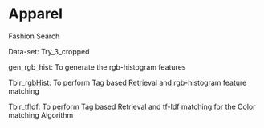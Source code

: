 Apparel
=======

Fashion Search

Data-set: Try_3_cropped

gen_rgb_hist: To generate the rgb-histogram features

Tbir_rgbHist: To perform Tag based Retrieval and rgb-histogram feature matching

Tbir_tfIdf:  To perform Tag based Retrieval and tf-Idf matching for the Color matching Algorithm
